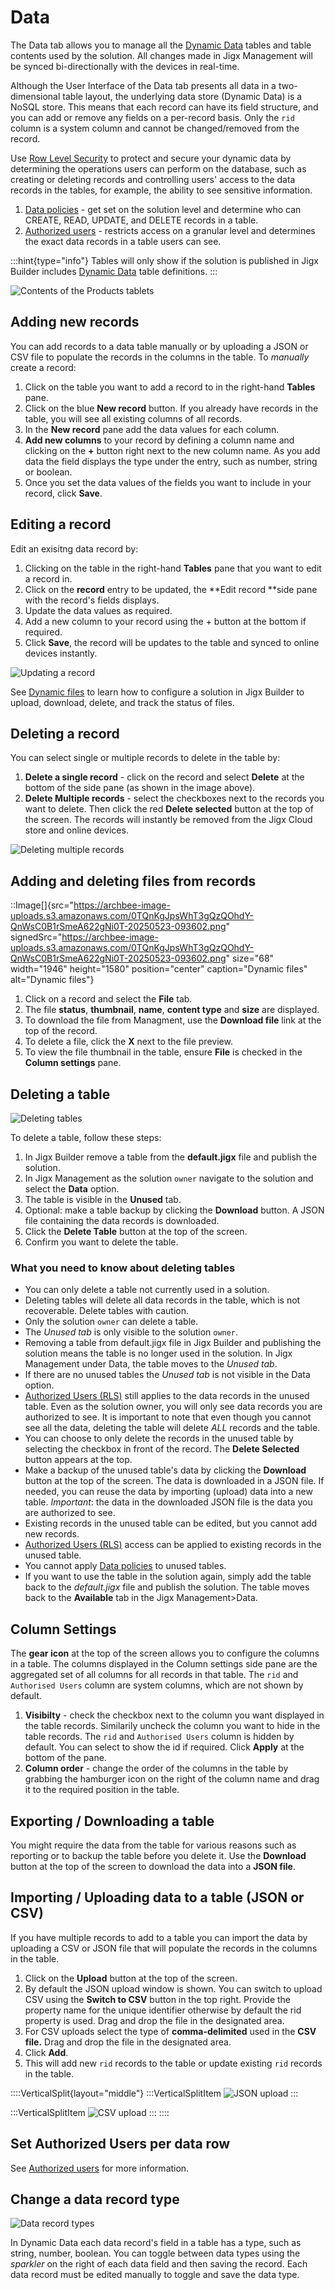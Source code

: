 # Data

The Data tab allows you to manage all the [Dynamic Data](../../building-apps-with-jigx/data/data-providers/dynamic-data/dynamic-data.md) tables and table contents used by the solution. All changes made in Jigx Management will be synced bi-directionally with the devices in real-time.

Although the User Interface of the Data tab presents all data in a two-dimensional table layout, the underlying data store (Dynamic Data) is a NoSQL store. This means that each record can have its field structure, and you can add or remove any fields on a per-record basis. Only the `rid` column is a system column and cannot be changed/removed from the record.

Use [Row Level Security](row-level-security/row-level-security.md) to protect and secure your dynamic data by determining the operations users can perform on the database, such as creating or deleting records and controlling users' access to the data records in the tables, for example, the ability to see sensitive information.

1. [Data policies](row-level-security/data-policies.md) - get set on the solution level and determine who can CREATE, READ, UPDATE, and DELETE records in a table.
2. [Authorized users](row-level-security/authorized-users.md) - restricts access on a granular level and determines the exact data records in a table users can see.

:::hint{type="info"} Tables will only show if the solution is published in Jigx Builder includes [Dynamic Data](../../building-apps-with-jigx/data/data-providers/dynamic-data/dynamic-data.md) table definitions. :::

![Contents of the Products tablets](https://archbee-image-uploads.s3.amazonaws.com/x7vdIDH6-ScTprfmi2XXX/vLG_i97La3Jsm2i2VwFP9_jm-datal.png)

## Adding new records

You can add records to a data table manually or by uploading a JSON or CSV file to populate the records in the columns in the table. To _manually_ create a record:

1. Click on the table you want to add a record to in the right-hand **Tables** pane.
2. Click on the blue **New record** button. If you already have records in the table, you will see all existing columns of all records.
3. In the **New record** pane add the data values for each column.
4. **Add new columns** to your record by defining a column name and clicking on the **+** button right next to the new column name. As you add data the field displays the type under the entry, such as number, string or boolean.
5. Once you set the data values of the fields you want to include in your record, click **Save**.

## Editing a record

Edit an exisitng data record by:

1. Clicking on the table in the right-hand **Tables** pane that you want to edit a record in.
2. Click on the **record** entry to be updated, the \*\*Edit record \*\*side pane with the record's fields displays.
3. Update the data values as required.
4. Add a new column to your record using the + button at the bottom if required.
5. Click **Save**, the record will be updates to the table and synced to online devices instantly.

![Updating a record](https://archbee-image-uploads.s3.amazonaws.com/x7vdIDH6-ScTprfmi2XXX/OyK-D-REpra9E-gAgWZ_w_jm-editdatal.png)

See [Dynamic files](../../building-apps-with-jigx/data/data-providers/dynamic-files.md) to learn how to configure a solution in Jigx Builder to upload, download, delete, and track the status of files.

## Deleting a record

You can select single or multiple records to delete in the table by:

1. **Delete a single record** - click on the record and select **Delete** at the bottom of the side pane (as shown in the image above).
2. **Delete Multiple records** - select the checkboxes next to the records you want to delete. Then click the red **Delete selected** button at the top of the screen. The records will instantly be removed from the Jigx Cloud store and online devices.

![Deleting multiple records](https://archbee-image-uploads.s3.amazonaws.com/x7vdIDH6-ScTprfmi2XXX/OPX2ZoWZTBXuFkdaOmsSM_jm-deletedatal.png)

## Adding and deleting files from records

::Image\[]{src="https://archbee-image-uploads.s3.amazonaws.com/0TQnKgJpsWhT3gQzQOhdY-QnWsC0B1rSmeA622gNi0T-20250523-093602.png" signedSrc="https://archbee-image-uploads.s3.amazonaws.com/0TQnKgJpsWhT3gQzQOhdY-QnWsC0B1rSmeA622gNi0T-20250523-093602.png" size="68" width="1946" height="1580" position="center" caption="Dynamic files" alt="Dynamic files"}

1. Click on a record and select the **File** tab.
2. The file **status**, **thumbnail**, **name**, **content type** and **size** are displayed.
3. To download the file from Managment, use the **Download file** link at the top of the record.
4. To delete a file, click the **X** next to the file preview.
5. To view the file thumbnail in the table, ensure **File** is checked in the **Column settings** pane.

## Deleting a table

![Deleting tables](https://archbee-image-uploads.s3.amazonaws.com/x7vdIDH6-ScTprfmi2XXX/rZrpBiZnyf1AO6qI-GR3h_jm-delete-dd-tables.png)

To delete a table, follow these steps:

1. In Jigx Builder remove a table from the **default.jigx** file and publish the solution.
2. In Jigx Management as the solution `owner` navigate to the solution and select the **Data** option.
3. The table is visible in the **Unused** tab.
4. Optional: make a table backup by clicking the **Download** button. A JSON file containing the data records is downloaded.
5. Click the **Delete Table** button at the top of the screen.
6. Confirm you want to delete the table.

### What you need to know about deleting tables

* You can only delete a table not currently used in a solution.
* Deleting tables will delete all data records in the table, which is not recoverable. Delete tables with caution.
* Only the solution `owner` can delete a table.
* The _Unused tab_ is only visible to the solution `owner`.
* Removing a table from default.jigx file in Jigx Builder and publishing the solution means the table is no longer used in the solution. In Jigx Management under Data, the table moves to the _Unused tab_.
* If there are no unused tables the _Unused tab_ is not visible in the Data option.
* [Authorized Users (RLS)](docId:xy4a9JXqIEBPICKan-N0M) still applies to the data records in the unused table. Even as the solution owner, you will only see data records you are authorized to see. It is important to note that even though you cannot see all the data, deleting the table will delete _ALL_ records and the table.
* You can choose to only delete the records in the unused table by selecting the checkbox in front of the record. The **Delete Selected** button appears at the top.
* Make a backup of the unused table's data by clicking the **Download** button at the top of the screen. The data is downloaded in a JSON file. If needed, you can reuse the data by importing (upload) data into a new table. _Important_: the data in the downloaded JSON file is the data you are authorized to see.
* Existing records in the unused table can be edited, but you cannot add new records.
* [Authorized Users (RLS)](docId:xy4a9JXqIEBPICKan-N0M) access can be applied to existing records in the unused table.
* You cannot apply [Data policies](docId:es3EARyGcuVJpv8KFQDx4) to unused tables.
* If you want to use the table in the solution again, simply add the table back to the _default.jigx_ file and publish the solution. The table moves back to the **Available** tab in the Jigx Management>Data.

## Column Settings

The **gear icon** at the top of the screen allows you to configure the columns in a table. The columns displayed in the Column settings side pane are the aggregated set of all columns for all records in that table. The `rid` and `Authorised Users` column are system columns, which are not shown by default.

1. **Visibilty** - check the checkbox next to the column you want displayed in the table records. Similarily uncheck the column you want to hide in the table records. The `rid` and `Authorised Users` column is hidden by default. You can select to show the id if required. Click **Apply** at the bottom of the pane.
2. **Column order** - change the order of the columns in the table by grabbing the hamburger icon on the right of the column name and drag it to the required position in the table.

## Exporting / Downloading a table

You might require the data from the table for various reasons such as reporting or to backup the table before you delete it. Use the **Download** button at the top of the screen to download the data into a **JSON file**.

## Importing / Uploading data to a table (JSON or CSV)

If you have multiple records to add to a table you can import the data by uploading a CSV or JSON file that will populate the records in the columns in the table.

1. Click on the **Upload** button at the top of the screen.
2. By default the JSON upload window is shown. You can switch to upload CSV using the **Switch to CSV** button in the top right. Provide the property name for the unique identifier otherwise by default the rid property is used. Drag and drop the file in the designated area.
3. For CSV uploads select the type of **comma-delimited** used in the **CSV file.** Drag and drop the file in the designated area.
4. Click **Add**.
5. This will add new `rid` records to the table or update existing `rid` records in the table.

::::VerticalSplit{layout="middle"} :::VerticalSplitItem ![JSON upload](https://archbee-image-uploads.s3.amazonaws.com/x7vdIDH6-ScTprfmi2XXX/efNld6uIk2ZFcnXO3osn-_jm-jsonupload.png) :::

:::VerticalSplitItem ![CSV upload](https://archbee-image-uploads.s3.amazonaws.com/x7vdIDH6-ScTprfmi2XXX/h1PYzElvGBREbM6qfG5Pb_jm-csvupload.png) ::: ::::

## Set Authorized Users per data row

See [Authorized users](row-level-security/authorized-users.md) for more information.

## Change a data record type

![Data record types](https://archbee-image-uploads.s3.amazonaws.com/x7vdIDH6-ScTprfmi2XXX/cty9dl5ipKSbOno8I_7B5_jm-sparklerdd.gif)

In Dynamic Data each data record's field in a table has a type, such as string, number, boolean. You can toggle between data types using the _sparkler_ on the right of each data field and then saving the record. Each data record must be edited manually to toggle and save the data type.
